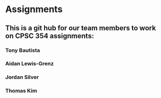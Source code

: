 # Assignments
## This is a git hub for our team members to work on CPSC 354 assignments:

### Tony Bautista
### Aidan Lewis-Grenz
### Jordan Silver
### Thomas Kim

